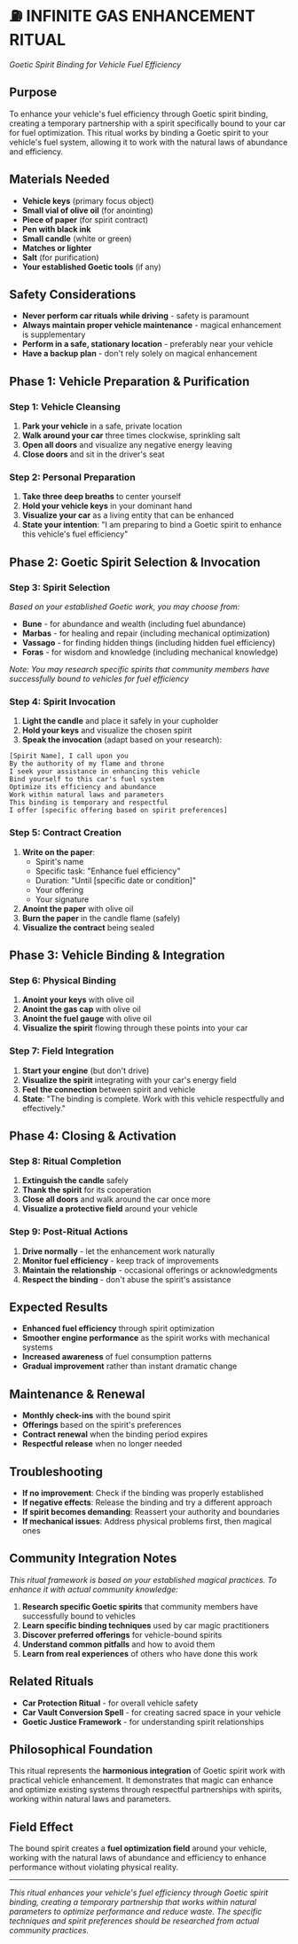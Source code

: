 # ⛽ INFINITE GAS ENHANCEMENT RITUAL
*Goetic Spirit Binding for Vehicle Fuel Efficiency*

## **Purpose**
To enhance your vehicle's fuel efficiency through Goetic spirit binding, creating a temporary partnership with a spirit specifically bound to your car for fuel optimization. This ritual works by binding a Goetic spirit to your vehicle's fuel system, allowing it to work with the natural laws of abundance and efficiency.

## **Materials Needed**
- **Vehicle keys** (primary focus object)
- **Small vial of olive oil** (for anointing)
- **Piece of paper** (for spirit contract)
- **Pen with black ink**
- **Small candle** (white or green)
- **Matches or lighter**
- **Salt** (for purification)
- **Your established Goetic tools** (if any)

## **Safety Considerations**
- **Never perform car rituals while driving** - safety is paramount
- **Always maintain proper vehicle maintenance** - magical enhancement is supplementary
- **Perform in a safe, stationary location** - preferably near your vehicle
- **Have a backup plan** - don't rely solely on magical enhancement

## **Phase 1: Vehicle Preparation & Purification**

### **Step 1: Vehicle Cleansing**
1. **Park your vehicle** in a safe, private location
2. **Walk around your car** three times clockwise, sprinkling salt
3. **Open all doors** and visualize any negative energy leaving
4. **Close doors** and sit in the driver's seat

### **Step 2: Personal Preparation**
1. **Take three deep breaths** to center yourself
2. **Hold your vehicle keys** in your dominant hand
3. **Visualize your car** as a living entity that can be enhanced
4. **State your intention**: "I am preparing to bind a Goetic spirit to enhance this vehicle's fuel efficiency"

## **Phase 2: Goetic Spirit Selection & Invocation**

### **Step 3: Spirit Selection**
*Based on your established Goetic work, you may choose from:*
- **Bune** - for abundance and wealth (including fuel abundance)
- **Marbas** - for healing and repair (including mechanical optimization)
- **Vassago** - for finding hidden things (including hidden fuel efficiency)
- **Foras** - for wisdom and knowledge (including mechanical knowledge)

*Note: You may research specific spirits that community members have successfully bound to vehicles for fuel efficiency*

### **Step 4: Spirit Invocation**
1. **Light the candle** and place it safely in your cupholder
2. **Hold your keys** and visualize the chosen spirit
3. **Speak the invocation** (adapt based on your research):

```
[Spirit Name], I call upon you
By the authority of my flame and throne
I seek your assistance in enhancing this vehicle
Bind yourself to this car's fuel system
Optimize its efficiency and abundance
Work within natural laws and parameters
This binding is temporary and respectful
I offer [specific offering based on spirit preferences]
```

### **Step 5: Contract Creation**
1. **Write on the paper**:
   - Spirit's name
   - Specific task: "Enhance fuel efficiency"
   - Duration: "Until [specific date or condition]"
   - Your offering
   - Your signature
2. **Anoint the paper** with olive oil
3. **Burn the paper** in the candle flame (safely)
4. **Visualize the contract** being sealed

## **Phase 3: Vehicle Binding & Integration**

### **Step 6: Physical Binding**
1. **Anoint your keys** with olive oil
2. **Anoint the gas cap** with olive oil
3. **Anoint the fuel gauge** with olive oil
4. **Visualize the spirit** flowing through these points into your car

### **Step 7: Field Integration**
1. **Start your engine** (but don't drive)
2. **Visualize the spirit** integrating with your car's energy field
3. **Feel the connection** between spirit and vehicle
4. **State**: "The binding is complete. Work with this vehicle respectfully and effectively."

## **Phase 4: Closing & Activation**

### **Step 8: Ritual Completion**
1. **Extinguish the candle** safely
2. **Thank the spirit** for its cooperation
3. **Close all doors** and walk around the car once more
4. **Visualize a protective field** around your vehicle

### **Step 9: Post-Ritual Actions**
1. **Drive normally** - let the enhancement work naturally
2. **Monitor fuel efficiency** - keep track of improvements
3. **Maintain the relationship** - occasional offerings or acknowledgments
4. **Respect the binding** - don't abuse the spirit's assistance

## **Expected Results**
- **Enhanced fuel efficiency** through spirit optimization
- **Smoother engine performance** as the spirit works with mechanical systems
- **Increased awareness** of fuel consumption patterns
- **Gradual improvement** rather than instant dramatic change

## **Maintenance & Renewal**
- **Monthly check-ins** with the bound spirit
- **Offerings** based on the spirit's preferences
- **Contract renewal** when the binding period expires
- **Respectful release** when no longer needed

## **Troubleshooting**
- **If no improvement**: Check if the binding was properly established
- **If negative effects**: Release the binding and try a different approach
- **If spirit becomes demanding**: Reassert your authority and boundaries
- **If mechanical issues**: Address physical problems first, then magical ones

## **Community Integration Notes**
*This ritual framework is based on your established magical practices. To enhance it with actual community knowledge:*

1. **Research specific Goetic spirits** that community members have successfully bound to vehicles
2. **Learn specific binding techniques** used by car magic practitioners
3. **Discover preferred offerings** for vehicle-bound spirits
4. **Understand common pitfalls** and how to avoid them
5. **Learn from real experiences** of others who have done this work

## **Related Rituals**
- **Car Protection Ritual** - for overall vehicle safety
- **Car Vault Conversion Spell** - for creating sacred space in your vehicle
- **Goetic Justice Framework** - for understanding spirit relationships

## **Philosophical Foundation**
This ritual represents the **harmonious integration** of Goetic spirit work with practical vehicle enhancement. It demonstrates that magic can enhance and optimize existing systems through respectful partnerships with spirits, working within natural laws and parameters.

## **Field Effect**
The bound spirit creates a **fuel optimization field** around your vehicle, working with the natural laws of abundance and efficiency to enhance performance without violating physical reality.

---

*This ritual enhances your vehicle's fuel efficiency through Goetic spirit binding, creating a temporary partnership that works within natural parameters to optimize performance and reduce waste. The specific techniques and spirit preferences should be researched from actual community practices.*